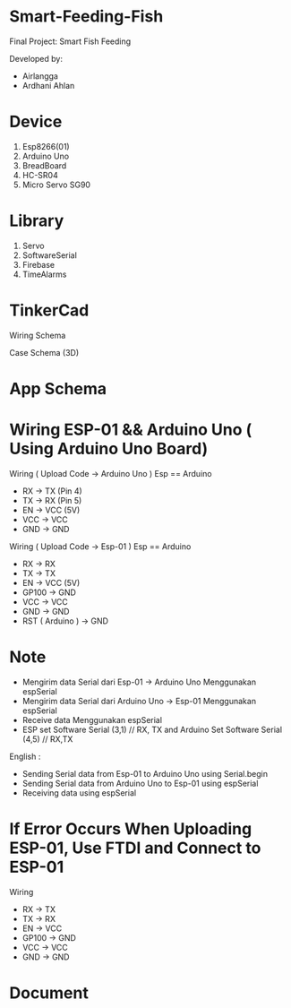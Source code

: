 # Smart-Feeding-Fish
Final Project: Smart Fish Feeding

Developed by:
- Airlangga
- Ardhani Ahlan

# Device 
1. Esp8266(01)
2. Arduino Uno
3. BreadBoard
4. HC-SR04
5. Micro Servo SG90

# Library
1. Servo
2. SoftwareSerial
3. Firebase
4. TimeAlarms

# TinkerCad
Wiring Schema

Case Schema (3D)

# App Schema


# Wiring ESP-01 && Arduino Uno ( Using Arduino Uno Board)
Wiring ( Upload Code -> Arduino Uno )
Esp == Arduino
- RX -> TX (Pin 4)
- TX -> RX (Pin 5)
- EN -> VCC (5V)
- VCC -> VCC
- GND -> GND

Wiring ( Upload Code -> Esp-01 )
Esp == Arduino
- RX -> RX
- TX -> TX
- EN -> VCC (5V)
- GP100 -> GND
- VCC -> VCC
- GND -> GND
- RST ( Arduino ) -> GND

# Note
- Mengirim data Serial dari Esp-01 -> Arduino Uno Menggunakan  espSerial
- Mengirim data Serial dari Arduino Uno -> Esp-01 Menggunakan  espSerial
- Receive data Menggunakan  espSerial
- ESP set Software Serial (3,1) // RX, TX and Arduino Set Software Serial (4,5) // RX,TX

English : 
- Sending Serial data from Esp-01 to Arduino Uno using Serial.begin
- Sending Serial data from Arduino Uno to Esp-01 using espSerial
- Receiving data using espSerial

# If Error Occurs When Uploading ESP-01, Use FTDI and Connect to ESP-01
Wiring
- RX -> TX
- TX -> RX
- EN -> VCC
- GP100 -> GND
- VCC -> VCC
- GND -> GND

# Document
